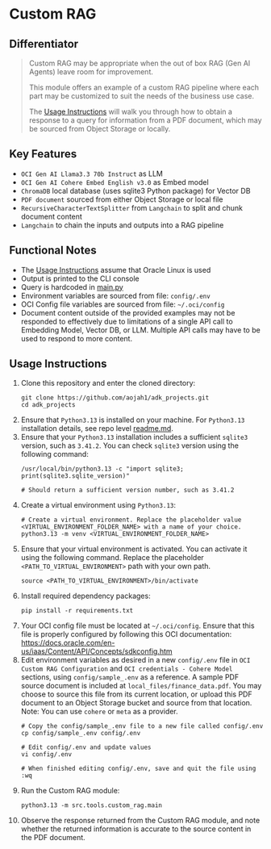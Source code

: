 # Custom RAG

## Differentiator
> Custom RAG may be appropriate when the out of box RAG (Gen AI Agents) leave room for improvement.
> 
> This module offers an example of a custom RAG pipeline where each part may be customized to suit the needs of the business use case.
> 
> The [Usage Instructions](#usage-instructions) will walk you through how to obtain a response to a query for information from a PDF document, which may be sourced from Object Storage or locally.

## Key Features

* `OCI Gen AI Llama3.3 70b Instruct` as LLM
* `OCI Gen AI Cohere Embed English v3.0` as Embed model
* `ChromaDB` local database (uses sqlite3 Python package) for Vector DB
* `PDF document` sourced from either Object Storage or local file
* `RecursiveCharacterTextSplitter` from `Langchain` to split and chunk document content
* `Langchain` to chain the inputs and outputs into a RAG pipeline

## Functional Notes

* The [Usage Instructions](#usage-instructions) assume that Oracle Linux is used
* Output is printed to the CLI console
* Query is hardcoded in [main.py](main.py)
* Environment variables are sourced from file: `config/.env`
* OCI Config file variables are sourced from file: `~/.oci/config`
* Document content outside of the provided examples may not be responded to effectively due to limitations of a single API call to Embedding Model, Vector DB, or LLM. Multiple API calls may have to be used to respond to more content.

## Usage Instructions

1. Clone this repository and enter the cloned directory:
    ```
    git clone https://github.com/aojah1/adk_projects.git
    cd adk_projects
    ```
2. Ensure that `Python3.13` is installed on your machine. For `Python3.13` installation details, see repo level [readme.md](../../../readme.md).
3. Ensure that your `Python3.13` installation includes a sufficient `sqlite3` version, such as `3.41.2`. You can check `sqlite3` version using the following command:
    ```
    /usr/local/bin/python3.13 -c "import sqlite3; print(sqlite3.sqlite_version)"
    
    # Should return a sufficient version number, such as 3.41.2
    ```
4. Create a virtual environment using `Python3.13`:
    ```
    # Create a virtual environment. Replace the placeholder value <VIRTUAL_ENVIRONMENT_FOLDER_NAME> with a name of your choice.
    python3.13 -m venv <VIRTUAL_ENVIRONMENT_FOLDER_NAME>
    ```
5. Ensure that your virtual environment is activated. You can activate it using the following command. Replace the placeholder `<PATH_TO_VIRTUAL_ENVIRONMENT>` path with your own path.
    ```
    source <PATH_TO_VIRTUAL_ENVIRONMENT>/bin/activate
    ```
6. Install required dependency packages:
    ```
    pip install -r requirements.txt
    ```
7. Your OCI config file must be located at `~/.oci/config`. Ensure that this file is properly configured by following this OCI documentation: https://docs.oracle.com/en-us/iaas/Content/API/Concepts/sdkconfig.htm
8. Edit environment variables as desired in a new `config/.env` file in `OCI Custom RAG Configuration` and `OCI credentials - Cohere Model` sections, using `config/sample_.env` as a reference. A sample PDF source document is included at `local_files/finance_data.pdf`. You may choose to source this file from its current location, or upload this PDF document to an Object Storage bucket and source from that location. Note: You can use `cohere` or `meta` as a provider.
    ```
    # Copy the config/sample_.env file to a new file called config/.env
    cp config/sample_.env config/.env
    
    # Edit config/.env and update values
    vi config/.env
    
    # When finished editing config/.env, save and quit the file using :wq
    ```
9. Run the Custom RAG module:
    ```
    python3.13 -m src.tools.custom_rag.main
    ```
10. Observe the response returned from the Custom RAG module, and note whether the returned information is accurate to the source content in the PDF document.